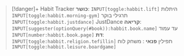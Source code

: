 > [!danger]+ Habit Tracker
> **כושר**: `INPUT[toggle:habbit.lift]`  היתלות   `INPUT[toggle:habbit.morning-gym]` תרגילי בוקר  `INPUT[toggle:habbit.justdance]` JustDance
> **קריאה**:  `INPUT[suggester(optionQuery(#book)):habbit.book.name]`  עד עמוד `INPUT[number:habbit.book.page]`
> **דת**: `INPUT[toggle:habbit.religion.tefillin]` תפילין
> **פנאי** : משחק לוח `INPUT[toggle:habbit.leisure.boardgame]` 
